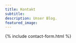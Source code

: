 ```yaml
---
title: Kontakt
subtitle:
description: Unser Blog.
featured_image: 
---
```


{% include contact-form.html %}
